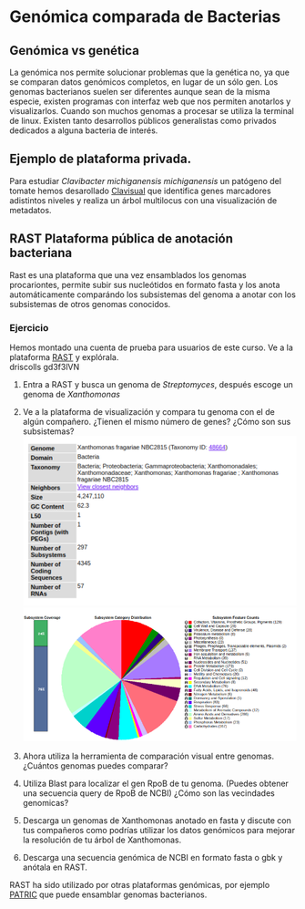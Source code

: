 # Genómica comparada de Bacterias
## Genómica vs genética  
La genómica nos permite solucionar problemas que la genética no, ya que se comparan datos genómicos completos, en lugar de un sólo gen. Los genomas bacterianos suelen ser diferentes aunque sean de la misma especie, existen programas con interfaz web que nos permiten anotarlos y visualizarlos. Cuando son muchos genomas a procesar se utiliza la terminal de linux. Existen tanto desarrollos públicos generalistas como privados dedicados a alguna bacteria de interés.  

## Ejemplo de plataforma privada.  
Para estudiar _Clavibacter michiganensis michiganensis_ un patógeno del tomate hemos desarollado [Clavisual](https://nselem.github.io/clavigenomics/) que identifica genes marcadores adistintos niveles y realiza un árbol multilocus con una visualización de metadatos.  

## RAST Plataforma pública de anotación bacteriana  
Rast es una plataforma que una vez ensamblados los genomas procariontes, permite subir sus nucleótidos en formato fasta y los anota automáticamente comparándo los subsistemas del genoma a anotar con los subsistemas de otros genomas conocidos.  
  
### Ejercicio
Hemos montado una cuenta de prueba para usuarios de este curso. Ve a la plataforma [RAST](http://rast.nmpdr.org/rast.cgi) y explórala.  
driscolls gd3f3lVN

1. Entra a RAST y busca un genoma de _Streptomyces_, después escoge un genoma de _Xanthomonas_   
  
2. Ve a la plataforma de visualización y compara tu genoma con el de algún compañero. ¿Tienen el mismo número de genes? ¿Cómo son sus subsistemas?   
![imagen](descripcion.png)    
![imagen](subsistemas.png)    
3. Ahora utiliza la herramienta de comparación visual entre genomas. ¿Cuántos genomas puedes comparar?      
  
4. Utiliza Blast para localizar el gen RpoB de tu genoma. (Puedes obtener una secuencia query de RpoB de NCBI)  ¿Cómo son las vecindades genomicas?    
  
5. Descarga un genomas de Xanthomonas anotado en fasta y discute con tus compañeros como podrías utilizar los datos genómicos para mejorar la resolución de tu árbol de Xanthomonas.  
  
6. Descarga una secuencia genómica de NCBI en formato fasta o gbk y anótala en RAST.
  
RAST ha sido utilizado por otras plataformas genómicas, por ejemplo [PATRIC](https://www.patricbrc.org/) que puede ensamblar genomas bacterianos.  
